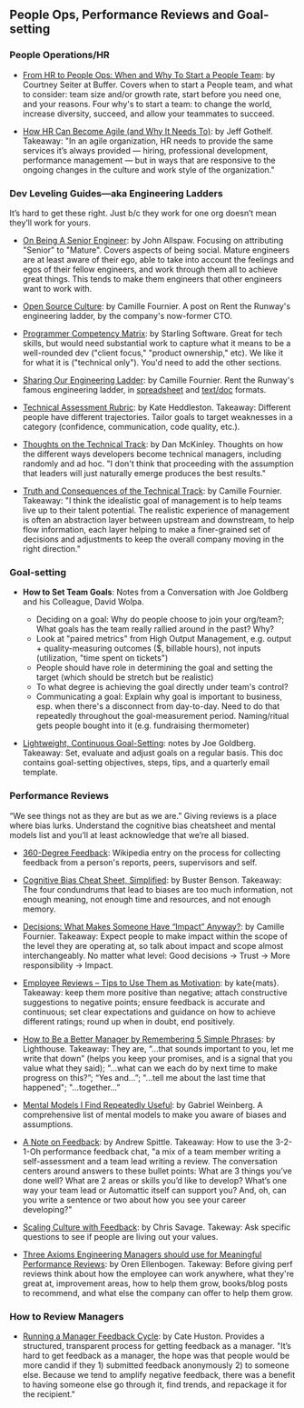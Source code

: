 ## People Ops, Performance Reviews and Goal-setting

### People Operations/HR

- [From HR to People Ops: When and Why To Start a People Team](https://open.buffer.com/people-team/): by Courtney Seiter at Buffer. Covers when to start a People team, and what to consider: team size and/or growth rate, start before you need one, and your reasons. Four why's to start a team: to change the world, increase diversity, succeed, and allow your teammates to succeed.

- [How HR Can Become Agile (and Why It Needs To)](https://hbr.org/2017/06/how-hr-can-become-agile-and-why-it-needs-to): by Jeff Gothelf. Takeaway: "In an agile organization, HR needs to provide the same services it’s always provided — hiring, professional development, performance management — but in ways that are responsive to the ongoing changes in the culture and work style of the organization."

### Dev Leveling Guides—aka Engineering Ladders
It’s hard to get these right. Just b/c they work for one org doesn’t mean they’ll work for yours.

- [On Being A Senior
  Engineer](http://www.kitchensoap.com/2012/10/25/on-being-a-senior-engineer/):
  by John Allspaw. Focusing on attributing "Senior" to "Mature". Covers aspects
  of being social. Mature engineers are at least aware of their ego, able to
  take into account the feelings and egos of their fellow engineers, and work 
  through them all to achieve great things. This tends to make them engineers
  that other engineers want to work with.

- [Open Source Culture](http://whilefalse.blogspot.com/2015/10/open-source-culture.html): by Camille Fournier. A post on Rent the Runway's engineering ladder, by the company's now-former CTO.

- [Programmer Competency Matrix](http://www.starling-software.com/employment/programmer-competency-matrix.html): by Starling Software. Great for tech skills, but would need substantial work to capture what it means to be a well-rounded dev ("client focus," "product ownership," etc). We like it for what it is ("technical only"). You'd need to add the other sections.

- [Sharing Our Engineering Ladder](http://dresscode.renttherunway.com/blog/ladder): by Camille Fournier. Rent the Runway's famous engineering ladder, in [spreadsheet](https://docs.google.com/spreadsheets/d/1k4sO6pyCl_YYnf0PAXSBcX776rNcTjSOqDxZ5SDty-4/edit#gid=0) and [text/doc](https://docs.google.com/document/d/1SxmQBrDZvj16veuc2OVO0wUX7a7vEKPM-57dNLXhuEk/edit) formats.

- [Technical Assessment Rubric](https://github.com/heddle317/onboarding/blob/master/technical_assessment_rubric.md): by Kate Heddleston. Takeaway: Different people have different trajectories. Tailor goals to target weaknesses in a category (confidence, communication, code quality, etc.).

- [Thoughts on the Technical Track](http://mcfunley.com/thoughts-on-the-technical-track): by Dan McKinley. Thoughts on how the different ways developers become technical managers, including randomly and ad hoc. "I don't think that proceeding with the assumption that leaders will just naturally emerge produces the best results."

- [Truth and Consequences of the Technical Track](http://www.elidedbranches.com/2015/11/truth-and-consequences-of-technical.html): by Camille Fournier. Takeaway: "I think the idealistic goal of management is to help teams live up to their talent potential. The realistic experience of management is often an abstraction layer between upstream and downstream, to help flow information, each layer helping to make a finer-grained set of decisions and adjustments to keep the overall company moving in the right direction."

### Goal-setting

- **How to Set Team Goals**: Notes from a Conversation with Joe Goldberg and his Colleague, David Wolpa.
  - Deciding on a goal: Why do people choose to join your org/team?; What goals has the team really rallied around in the past? Why?
  - Look at "paired metrics" from High Output Management, e.g. output + quality-measuring outcomes ($, billable hours), not inputs (utilization, "time spent on tickets")
  - People should have role in determining the goal and setting the target (which should be stretch but be realistic)
  - To what degree is achieving the goal directly under team's control?
  - Communicating a goal: Explain why goal is important to business, esp. when there's a disconnect from day-to-day. Need to do that repeatedly throughout the goal-measurement period. Naming/ritual gets people bought into it (e.g. fundraising thermometer)

- [Lightweight, Continuous Goal-Setting](https://docs.google.com/document/d/1XRfTZ_tmL-N-Mudu0uniIWmCOycUviXmefbSZ6ZDv1w/edit): notes by Joe Goldberg. Takeaway: Set, evaluate and adjust goals on a regular basis. This doc contains goal-setting objectives, steps, tips, and a quarterly email template.

### Performance Reviews
“We see things not as they are but as we are.” Giving reviews is a place where bias lurks. Understand the cognitive bias cheatsheet and mental models list and you’ll at least acknowledge that we’re all biased.

- [360-Degree Feedback](http://en.wikipedia.org/wiki/360-degree_feedback): Wikipedia entry on the process for collecting feedback from a person's reports, peers, supervisors and self.

- [Cognitive Bias Cheat Sheet, Simplified](https://medium.com/thinking-is-hard/4-conundrums-of-intelligence-2ab78d90740f): by Buster Benson. Takeaway: The four condundrums that lead to biases are too much information, not enough meaning, not enough time and resources, and not enough memory.

- [Decisions: What Makes Someone Have “Impact” Anyway?](https://medium.com/@skamille/decisions-7eed2bae82b3): by Camille Fournier. Takeaway: Expect people to make impact within the scope of the level they are operating at, so talk about impact and scope almost interchangeably. No matter what level: Good decisions → Trust → More responsibility → Impact.

- [Employee Reviews – Tips to Use Them as Motivation](http://katemats.com/employee-reviews-tips-use-them-as-motivation/): by 
kate{mats}. Takeaway: keep them more positive than negative; attach constructive suggestions to negative points; ensure feedback is accurate and continuous; set clear expectations and guidance on how to achieve different ratings; round up when in doubt, end positively.

- [How to Be a Better Manager by Remembering 5 Simple Phrases](https://getlighthouse.com/blog/how-to-be-a-better-manager/): by Lighthouse. Takeaway: They are, “...that sounds important to you, let me write that down” (helps you keep your promises, and is a signal that you value what they said); "...what can we each do by next time to make progress on this?”; “Yes and...”; "...tell me about the last time that happened"; "...together...”

- [Mental Models I Find Repeatedly Useful](https://medium.com/@yegg/mental-models-i-find-repeatedly-useful-936f1cc405d): by Gabriel Weinberg. A comprehensive list of mental models to make you aware of biases and assumptions.

- [A Note on Feedback](http://andrewspittle.com/2016/02/23/a-note-on-feedback/): by Andrew Spittle. Takeaway: How to use the 3-2-1-Oh performance feedback chat, "a mix of a team member writing a self-assessment and a team lead writing a review. The conversation centers around answers to these bullet points: What are 3 things you’ve done well? What are 2 areas or skills you’d like to develop? What’s one way your team lead or Automattic itself can support you? And, oh, can you write a sentence or two about how you see your career developing?"

- [Scaling Culture with Feedback](https://wistia.com/blog/scaling-culture-with-feedback): by Chris Savage. Takeway: Ask specific questions to see if people are living out your values.

- [Three Axioms Engineering Managers should use for Meaningful Performance Reviews](https://medium.com/@orenellenbogen/three-axioms-engineering-managers-should-use-for-meaningful-performance-reviews-4f520db06028): by Oren Ellenbogen. Takeway:
Before giving perf reviews think about how the employee can work anywhere, what they're great at, improvement areas, how to help them grow, books/blog posts to recommend, and what else the company can offer to help them grow. 

### How to Review Managers
- [Running a Manager Feedback Cycle](https://cate.blog/2017/03/23/running-a-manager-feedback-cycle/): by Cate Huston. Provides a structured, transparent process for getting feedback as a manager. "It’s hard to get feedback as a manager, the hope was that people would be more candid if they 1) submitted feedback anonymously 2) to someone else. Because we tend to amplify negative feedback, there was a benefit to having someone else go through it, find trends, and repackage it for the recipient."
